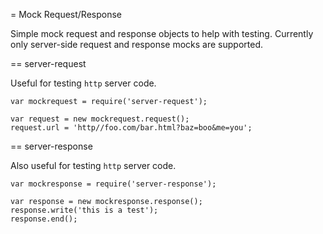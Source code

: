= Mock Request/Response

Simple mock request and response objects to help with testing.  Currently only server-side request and response mocks are supported.

== server-request

Useful for testing `http` server code.

    var mockrequest = require('server-request');
    
    var request = new mockrequest.request();
    request.url = 'http//foo.com/bar.html?baz=boo&me=you';


== server-response

Also useful for testing `http` server code.

    var mockresponse = require('server-response');
    
    var response = new mockresponse.response();
    response.write('this is a test');
    response.end();
    